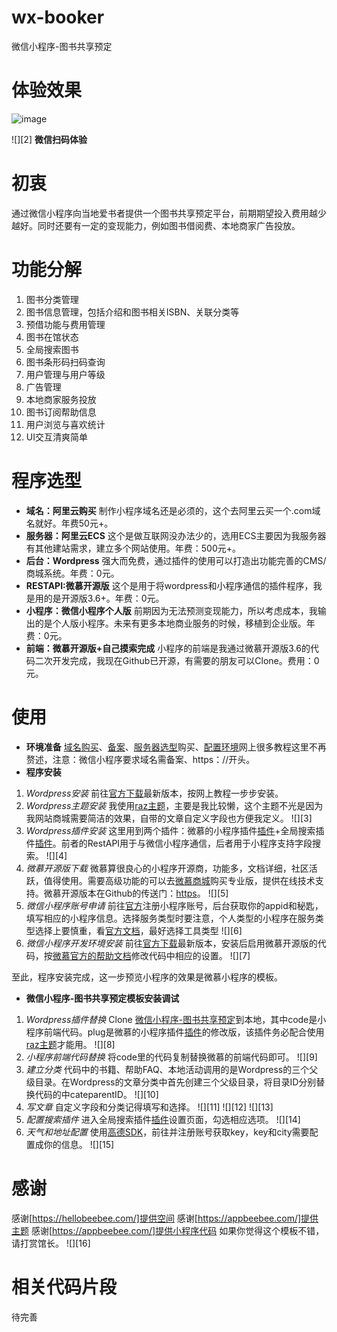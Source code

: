 # wx-booker
 微信小程序-图书共享预定

# 体验效果
![image](https://www.hellobeebee.com/wp-content/uploads/2019/06/01.jpg)

![][2]
**微信扫码体验**

# 初衷
通过微信小程序向当地爱书者提供一个图书共享预定平台，前期期望投入费用越少越好。同时还要有一定的变现能力，例如图书借阅费、本地商家广告投放。

# 功能分解
1. 图书分类管理
2. 图书信息管理，包括介绍和图书相关ISBN、关联分类等
3. 预借功能与费用管理
4. 图书在馆状态
5. 全局搜索图书
6. 图书条形码扫码查询
7. 用户管理与用户等级
8. 广告管理
9. 本地商家服务投放
10. 图书订阅帮助信息
11. 用户浏览与喜欢统计
12. UI交互清爽简单

# 程序选型
- **域名：阿里云购买** 制作小程序域名还是必须的，这个去阿里云买一个.com域名就好。年费50元+。
- **服务器：阿里云ECS** 这个是做互联网没办法少的，选用ECS主要因为我服务器有其他建站需求，建立多个网站使用。年费：500元+。
- **后台：Wordpress** 强大而免费，通过插件的使用可以打造出功能完善的CMS/商城系统。年费：0元。
- **RESTAPI:微慕开源版** 这个是用于将wordpress和小程序通信的插件程序，我是用的是开源版3.6+。年费：0元。
- **小程序：微信小程序个人版** 前期因为无法预测变现能力，所以考虑成本，我输出的是个人版小程序。未来有更多本地商业服务的时候，移植到企业版。年费：0元。
- **前端：微慕开源版+自己摸索完成** 小程序的前端是我通过微慕开源版3.6的代码二次开发完成，我现在Github已开源，有需要的朋友可以Clone。费用：0元。

# 使用
- **环境准备** [域名购买]()、[备案]()、[服务器选型]()购买、[配置环境]()网上很多教程这里不再赘述，注意：微信小程序要求域名需备案、https：//开头。
- **程序安装**
 1. *Wordpress安装* 前往[官方下载]()最新版本，按网上教程一步步安装。
 2. *Wordpress主题安装* 我使用[raz主题]()，主要是我比较懒，这个主题不光是因为我网站商城需要简洁的效果，自带的文章自定义字段也方便我定义。
 ![][3]
 3. *Wordpress插件安装* 这里用到两个插件：微慕的小程序插件[插件]()+全局搜索插件[插件]()。前者的RestAPI用于与微信小程序通信，后者用于小程序支持字段搜索。
 ![][4]
 4. *微慕开源版下载* 微慕算很良心的小程序开源商，功能多，文档详细，社区活跃，值得使用。需要高级功能的可以去[微慕商城]()购买专业版，提供在线技术支持。微慕开源版本在Github的传送门：[https]()。
 ![][5]
 5. *微信小程序账号申请* 前往[官方]()注册小程序账号，后台获取你的appid和秘匙，填写相应的小程序信息。选择服务类型时要注意，个人类型的小程序在服务类型选择上要慎重，看[官方文档]()，最好选择工具类型
 ![][6]
 6. *微信小程序开发环境安装* 前往[官方下载]()最新版本，安装后启用微慕开源版的代码，按[微慕官方的帮助文档]()修改代码中相应的设置。
 ![][7]

至此，程序安装完成，这一步预览小程序的效果是微慕小程序的模板。

- **微信小程序-图书共享预定模板安装调试**
 1. *Wordpress插件替换* Clone [微信小程序-图书共享预定]()到本地，其中code是小程序前端代码。plug是微慕的小程序插件[插件]()的修改版，该插件务必配合使用[raz主题]()才能用。
 ![][8]
 2. *小程序前端代码替换* 将code里的代码复制替换微慕的前端代码即可。
 ![][9]
 3. *建立分类* 代码中的书籍、帮助FAQ、本地活动调用的是Wordpress的三个父级目录。在Wordpress的文章分类中首先创建三个父级目录，将目录ID分别替换代码的中cateparentID。
 ![][10]
 4. *写文章* 自定义字段和分类记得填写和选择。
 ![][11]
 ![][12]
 ![][13]
 5. *配置搜索插件* 进入全局搜索插件[插件]()设置页面，勾选相应选项。
 ![][14]
 6. *天气和地址配置* 使用[高德SDK]()，前往并注册账号获取key，key和city需要配置成你的信息。
 ![][15]

# 感谢
感谢[https://hellobeebee.com/]提供空间
感谢[https://appbeebee.com/]提供主题
感谢[https://appbeebee.com/]提供小程序代码
如果你觉得这个模板不错，请打赏馆长。
![][16]

# 相关代码片段
待完善

